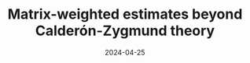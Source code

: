 ---
collection:  publications
category:    manuscripts
paperurl:    'http://jim-vardakis.github.io/files/amazing_paper.pdf'
permalink:   /publication/2024.02 KakNguVar2024

authors:     "S. Kakaroumpas, T. H. Nguyen, D. Vardakis"
title:       "Matrix-weighted estimates beyond Calderón-Zygmund theory"
date:        2024-04-25

journal:     
volume:      
number:      
issue:       
pages:       

subtitle:    
publisher:   
location:    
isbn:        

preprint:    true

url:         

doi:         
journalurl:  
arxiv:       '2404.02246'
---